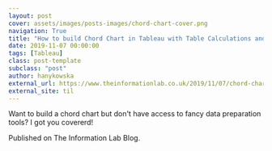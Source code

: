 ```yaml
---
layout: post
cover: assets/images/posts-images/chord-chart-cover.png
navigation: True
title: "How to build Chord Chart in Tableau with Table Calculations and LODs"
date: 2019-11-07 00:00:00
tags: [Tableau]
class: post-template
subclass: "post"
author: hanykowska
external_url: https://www.theinformationlab.co.uk/2019/11/07/chord-chart-with-table-calcs-and-lods/
external_site: til
---
```


Want to build a chord chart but don't have access to fancy data preparation tools? I got you covererd!

Published on The Information Lab Blog.
